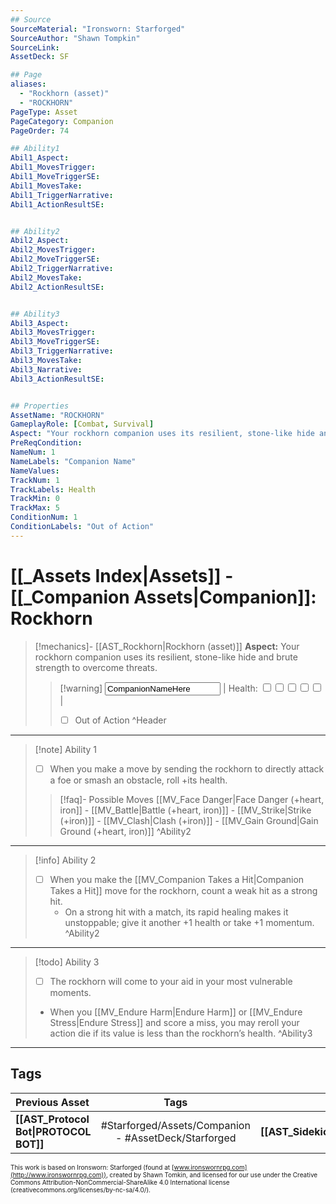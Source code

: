 ```yaml
---
## Source
SourceMaterial: "Ironsworn: Starforged"
SourceAuthor: "Shawn Tompkin"
SourceLink: 
AssetDeck: SF

## Page
aliases:
  - "Rockhorn (asset)"
  - "ROCKHORN"
PageType: Asset
PageCategory: Companion
PageOrder: 74

## Ability1
Abil1_Aspect:
Abil1_MovesTrigger:
Abil1_MoveTriggerSE:
Abil1_MovesTake:
Abil1_TriggerNarrative:
Abil1_ActionResultSE:


## Ability2
Abil2_Aspect:
Abil2_MovesTrigger:
Abil2_MoveTriggerSE:
Abil2_TriggerNarrative:
Abil2_MovesTake:
Abil2_ActionResultSE:


## Ability3
Abil3_Aspect:
Abil3_MovesTrigger:
Abil3_MoveTriggerSE:
Abil3_TriggerNarrative:
Abil3_MovesTake:
Abil3_Narrative:
Abil3_ActionResultSE:


## Properties
AssetName: "ROCKHORN"
GameplayRole: [Combat, Survival]
Aspect: "Your rockhorn companion uses its resilient, stone-like hide and brute strength to overcome threats."
PreReqCondition: 
NameNum: 1
NameLabels: "Companion Name"
NameValues:
TrackNum: 1
TrackLabels: Health
TrackMin: 0
TrackMax: 5
ConditionNum: 1
ConditionLabels: "Out of Action"
---
```

# [[_Assets Index|Assets]] - [[_Companion Assets|Companion]]: Rockhorn

> [!mechanics]- [[AST_Rockhorn|Rockhorn (asset)]]
> **Aspect:** Your rockhorn companion uses its resilient, stone-like hide and brute strength to overcome threats.
> > [!warning] <input type=texbox value="CompanionNameHere"> | Health: <input type="checkbox" /><input type="checkbox" /><input type="checkbox" /><input type="checkbox" /><input type="checkbox" /> |
> > - [ ] Out of Action ^Header

___
> [!note] Ability 1
> - [ ] When you make a move by sending the rockhorn to directly attack a foe or smash an obstacle, roll +its health.
> > [!faq]- Possible Moves
> > [[MV_Face Danger|Face Danger (+heart, iron]] - [[MV_Battle|Battle (+heart, iron)]] - [[MV_Strike|Strike (+iron)]] - [[MV_Clash|Clash (+iron)]] - [[MV_Gain Ground|Gain Ground (+heart, iron)]] ^Ability2

___
> [!info] Ability 2
> - [ ] When you make the [[MV_Companion Takes a Hit|Companion Takes a Hit]] move for the rockhorn, count a weak hit as a strong hit. 
> 	- On a strong hit with a match, its rapid healing makes it unstoppable; give it another +1 health or take +1 momentum. ^Ability2

___
> [!todo] Ability 3
> - [ ] The rockhorn will come to your aid in your most vulnerable moments. 
> - When you [[MV_Endure Harm|Endure Harm]] or [[MV_Endure Stress|Endure Stress]] and score a miss, you may reroll your action die if its value is less than the rockhorn’s health. ^Ability3

___

## Tags
| Previous Asset | Tags | Next Asset |
| :--- | :---: | ---: |
| **[[AST_Protocol Bot\|PROTOCOL BOT]]** | #Starforged/Assets/Companion - #AssetDeck/Starforged | **[[AST_Sidekick\|SIDEKICK]]** |

<font size=-2>This work is based on Ironsworn: Starforged (found at [www.ironswornrpg.com](http://www.ironswornrpg.com)), created by Shawn Tomkin, and licensed for our use under the Creative Commons Attribution-NonCommercial-ShareAlike 4.0 International license  (creativecommons.org/licenses/by-nc-sa/4.0/).</font>